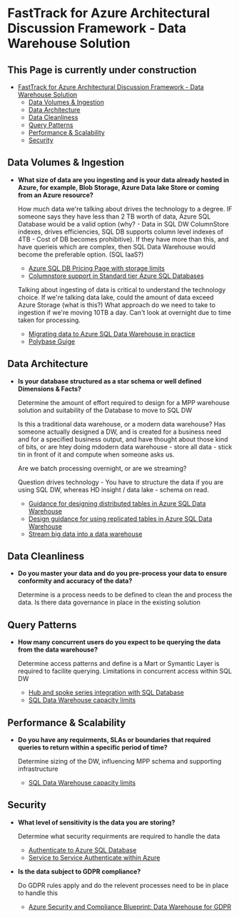 # FastTrack for Azure Architectural Discussion Framework - Data Warehouse Solution

## This Page is currently under construction

- [FastTrack for Azure Architectural Discussion Framework - Data Warehouse Solution](#fasttrack-for-azure-architectural-discussion-framework---data-warehouse-solution)
  * [Data Volumes & Ingestion](#data-volumes--amp--ingestion)
  * [Data Architecture](#data-architecture)
  * [Data Cleanliness](#data-cleanliness)
  * [Query Patterns](#query-patterns)
  * [Performance & Scalability](#performance---scalability)
  * [Security](#security)

## Data Volumes & Ingestion

* **What size of data are you ingesting and is your data already hosted in Azure, for example, Blob Storage, Azure Data lake Store or coming from an Azure resource?**

    How much data we're talking about drives the technology to a degree. IF someone says they have less than 2 TB worth of data, Azure SQL Database would be a valid option (why? - Data in SQL DW ColumnStore indexes, drives efficiencies, SQL DB supports column level indexes of 4TB - Cost of DB becomes prohibitive). If they have more than this, and have querieis which are complex, then SQL Data Warehouse would become the preferable option. (SQL IaaS?)

    * [Azure SQL DB Pricing Page with storage limits](https://azure.microsoft.com/en-us/pricing/details/sql-database/single/)
    * [Columnstore support in Standard tier Azure SQL Databases](https://azure.microsoft.com/en-us/blog/columnstore-support-in-standard-tier-azure-sql-databases/)

    Talking about ingesting of data is critical to understand the technology choice. If we're talking data lake, could the amount of data exceed Azure Storage (what is this?) What approach do we need to take to ingestion if we're moving 10TB a day. Can't look at overnight due to time taken for processing.
    
    * [Migrating data to Azure SQL Data Warehouse in practice](https://blogs.msdn.microsoft.com/sqlcat/2016/08/18/migrating-data-to-azure-sql-data-warehouse-in-practice/)
    * [Polybase Guige](https://docs.microsoft.com/en-us/sql/relational-databases/polybase/polybase-guide?view=sql-server-2017)

## Data Architecture

* **Is your database structured as a star schema or well defined Dimensions & Facts?**

    Determine the amount of effort required to design for a MPP warehouse solution and suitability of the Database to move to SQL DW

    Is this a traditional data warehouse, or a modern data warehouse? Has someone actually designed a DW, and is created for a business need and for a specified business output, and have thought about those kind of bits, or are htey doing mdodern data warehouse - store all data - stick tin in front of it and compute when someone asks us.

    Are we batch processing overnight, or are we streaming?

    Question drives technology - You have to structure the data if you are using SQL DW, whereas HD insight / data lake - schema on read.

    * [Guidance for designing distributed tables in Azure SQL Data Warehouse](https://docs.microsoft.com/en-us/azure/sql-data-warehouse/sql-data-warehouse-tables-distribute)
    * [Design guidance for using replicated tables in Azure SQL Data Warehouse](https://docs.microsoft.com/en-us/azure/sql-data-warehouse/design-guidance-for-replicated-tables)
    * [Stream big data into a data warehouse](https://docs.microsoft.com/en-us/azure/event-grid/event-grid-event-hubs-integration)

## Data Cleanliness

* **Do you master your data and do you pre-process your data to ensure conformity and accuracy of the data?**

    Determine is a process needs to be defined to clean the and process the data.  Is there data governance in place in the existing solution

## Query Patterns

* **How many concurrent users do you expect to be querying the data from the data warehouse?**

    Determine access patterns and define is a Mart or Symantic Layer is required to facilite querying.  Limitations in concurrent access within SQL DW

    * [Hub and spoke series integration with SQL Database](https://azure.microsoft.com/en-gb/blog/azuresqldw-hub-and-spoke-series-integration-with-sql-database/)
    * [SQL Data Warehouse capacity limits](https://docs.microsoft.com/en-us/azure/sql-data-warehouse/sql-data-warehouse-service-capacity-limits)

## Performance & Scalability

* **Do you have any requirments, SLAs or boundaries that required queries to return within a specific period of time?**

    Determine sizing of the DW, influencing MPP schema and supporting infrastructure

    * [SQL Data Warehouse capacity limits](https://docs.microsoft.com/en-us/azure/sql-data-warehouse/sql-data-warehouse-service-capacity-limits)

## Security

* **What level of sensitivity is the data you are storing?**

    Determine what security requirments are required to handle the data

    * [Authenticate to Azure SQL Database](https://docs.microsoft.com/en-us/azure/sql-data-warehouse/sql-data-warehouse-authentication)
    * [Service to Service Authenticate within Azure](https://docs.microsoft.com/en-gb/azure/data-lake-store/data-lake-store-service-to-service-authenticate-using-active-directory)

* **Is the data subject to GDPR compliance?**

    Do GDPR rules apply and do the relevent processes need to be in place to handle this

    * [Azure Security and Compliance Blueprint: Data Warehouse for GDPR](https://docs.microsoft.com/en-us/azure/security/blueprints/gdpr-datawarehouse-overview)

